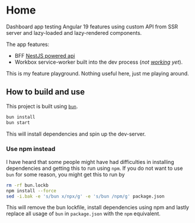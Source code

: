 # Home

Dashboard app testing Angular 19 features using custom API from SSR server and lazy-loaded and lazy-rendered components.

The app features:

- BFF [NestJS powered api](./apps/home/server.ts)
- Workbox service-worker built into the dev process (_not [working](https://stackoverflow.com/questions/79374706/how-to-inject-workbox-manifest-in-angular-on-both-build-and-serve-targets) yet_).

This is my feature playground. Nothing useful here, just me playing around.

## How to build and use

This project is built using [`bun`](https://bun.sh/).

```bash
bun install
bun start
```

This will install dependencies and spin up the dev-server.

### Use npm instead

I have heard that some people might have had difficulties in installing dependencies and getting this to run using `npm`. If you do not want to use `bun` for some reason, you might get this to run by

```bash
rm -rf bun.lockb
npm install --force
sed -i.bak -e 's/bun x/npx/g' -e 's/bun /npm/g' package.json
```

This will remove the bun lockfile, install dependencies using npm and lastly replace all usage of `bun` in `package.json` with the `npm` equivalent.
